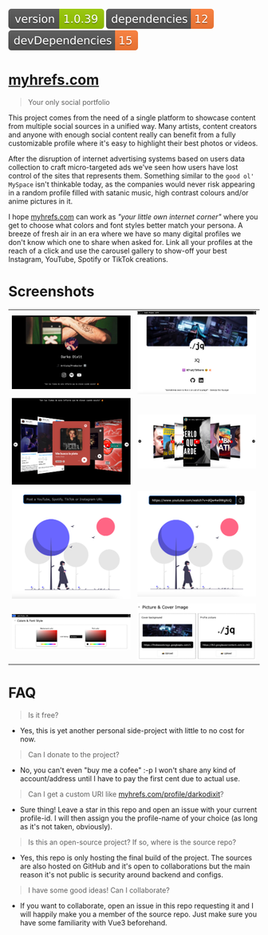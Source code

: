 <img src=".ci_badges/npm-version-badge.svg" /> <img src=".ci_badges/npm-dependencies-badge.svg" /> <img src=".ci_badges/npm-devdependencies-badge.svg" />

# [myhrefs.com](https://myrefs.com)
> Your only social portfolio

This project comes from the need of a single platform to showcase content from multiple social sources in a unified way.
Many artists, content creators and anyone with enough social content really can benefit from a fully customizable profile where it's easy to highlight their best photos or videos.

After the disruption of internet advertising systems based on users data collection to craft micro-targeted ads we've seen how users have lost control of the sites that represents them. Something similar to the `good ol' MySpace` isn't thinkable today, as the companies would never risk appearing in a random profile filled with satanic music, high contrast colours and/or anime pictures in it.

I hope [myhrefs.com](https://myrefs.com) can work as _"your little own internet corner"_ where you get to choose what colors and font styles better match your persona. A breeze of fresh air in an era where we have so many digital profiles we don't know which one to share when asked for. Link all your profiles at the reach of a click and use the carousel gallery to show-off your best Instagram, YouTube, Spotify or TikTok creations.

# Screenshots

|   |   |
|---|---|
| ![demo_public_profile](demo_imgs/demo_public_profile.png) | ![demo_own_profile](demo_imgs/demo_own_profile.png) |
| ![demo_carousel1](demo_imgs/demo_carousel1.png) | ![demo_carousel2](demo_imgs/demo_carousel2.png) |
| ![demo_post_input1](demo_imgs/demo_post_input1.png) | ![demo_post_input2](demo_imgs/demo_post_input2.png) |
| ![demo_edit_style](demo_imgs/demo_edit_style.png) | ![demo_edit_imgs](demo_imgs/demo_edit_imgs.png) |

# FAQ

> Is it free?
- Yes, this is yet another personal side-project with little to no cost for now.

> Can I donate to the project?
- No, you can't even "buy me a cofee" :-p I won't share any kind of account/address until I have to pay the first cent due to actual use.

> Can I get a custom URI like [myhrefs.com/profile/darkodixit](https://myhrefs.com/profile/darkodixit)?
- Sure thing! Leave a star in this repo and open an issue with your current profile-id. I will then assign you the profile-name of your choice (as long as it's not taken, obviously).

> Is this an open-source project? If so, where is the source repo?
- Yes, this repo is only hosting the final build of the project. The sources are also hosted on GitHub and it's open to collaborations but the main reason it's not public is security around backend and configs.

> I have some good ideas! Can I collaborate?
- If you want to collaborate, open an issue in this repo requesting it and I will happily make you a member of the source repo. Just make sure you have some familiarity with Vue3 beforehand.
